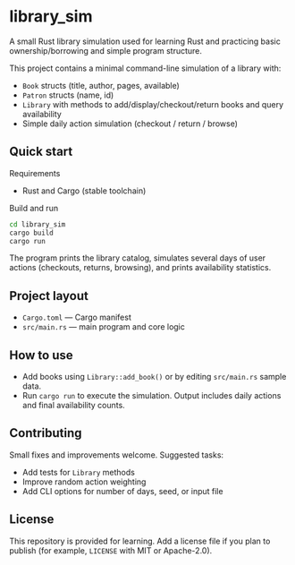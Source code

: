 # library_sim

A small Rust library simulation used for learning Rust and practicing basic ownership/borrowing and simple program structure.

This project contains a minimal command-line simulation of a library with:

- `Book` structs (title, author, pages, available)
- `Patron` structs (name, id)
- `Library` with methods to add/display/checkout/return books and query availability
- Simple daily action simulation (checkout / return / browse)

## Quick start

Requirements
- Rust and Cargo (stable toolchain)

Build and run

```bash
cd library_sim
cargo build
cargo run
```

The program prints the library catalog, simulates several days of user actions (checkouts, returns, browsing), and prints availability statistics.

## Project layout

- `Cargo.toml` — Cargo manifest
- `src/main.rs` — main program and core logic

## How to use

- Add books using `Library::add_book()` or by editing `src/main.rs` sample data.
- Run `cargo run` to execute the simulation. Output includes daily actions and final availability counts.

## Contributing

Small fixes and improvements welcome. Suggested tasks:
- Add tests for `Library` methods
- Improve random action weighting
- Add CLI options for number of days, seed, or input file

## License

This repository is provided for learning. Add a license file if you plan to publish (for example, `LICENSE` with MIT or Apache-2.0).
